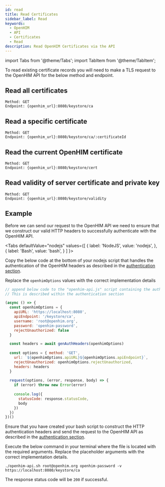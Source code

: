 ```yaml
---
id: read
title: Read Certificates
sidebar_label: Read
keywords:
  - OpenHIM
  - API
  - Certificates
  - Read
description: Read OpenHIM Certificates via the API
---
```


import Tabs from '@theme/Tabs';
import TabItem from '@theme/TabItem';

To read existing certificate records you will need to make a TLS request to the OpenHIM API for the below method and endpoint.

## Read all certificates

```curl
Method: GET
Endpoint: {openhim_url}:8080/keystore/ca
```

## Read a specific certificate

```curl
Method: GET
Endpoint: {openhim_url}:8080/keystore/ca/:certificateId
```

## Read the current OpenHIM certificate

```curl
Method: GET
Endpoint: {openhim_url}:8080/keystore/cert
```

## Read validity of server certificate and private key

```curl
Method: GET
Endpoint: {openhim_url}:8080/keystore/validity
```

## Example

Before we can send our request to the OpenHIM API we need to ensure that we construct our valid HTTP headers to successfully authenticate with the OpenHIM API.

<Tabs
  defaultValue="nodejs"
  values={[
    { label: 'NodeJS', value: 'nodejs', },
    { label: 'Bash', value: 'bash', }
  ]
}>

<TabItem value="nodejs">

Copy the below code at the bottom of your nodejs script that handles the authentication of the OpenHIM headers as described in the [authentication section](../introduction/authentication).

Replace the `openhimOptions` values with the correct implementation details

```javascript
// append below code to the "openhim-api.js" script containing the authentication methods.
// This is described within the authentication section

(async () => {
  const openhimOptions = {
    apiURL: 'https://localhost:8080',
    apiEndpoint: '/keystore/ca',
    username: 'root@openhim.org',
    password: 'openhim-password',
    rejectUnauthorized: false
  }

  const headers = await genAuthHeaders(openhimOptions)
  
  const options = { method: 'GET',
    url: `${openhimOptions.apiURL}${openhimOptions.apiEndpoint}`,
    rejectUnauthorized: openhimOptions.rejectUnauthorized,
    headers: headers
  }
  
  request(options, (error, response, body) => {
    if (error) throw new Error(error)
  
    console.log({
      statusCode: response.statusCode,
      body
    })
  })
})()
```

</TabItem>
<TabItem value="bash">

Ensure that you have created your bash script to construct the HTTP authentication headers and send the request to the OpenHIM API as described in the [authentication section](../introduction/authentication).

Execute the below command in your terminal where the file is located with the required arguments. Replace the placeholder arguments with the correct implementation details.

```curl
./openhim-api.sh root@openhim.org openhim-password -v https://localhost:8080/keystore/ca
```

</TabItem>
</Tabs>

The response status code will be `200` if successful.
